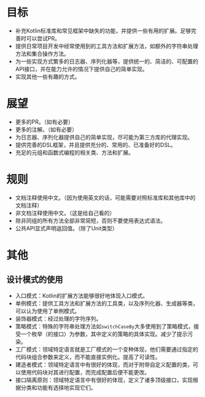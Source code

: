 # 目标

* 补充Kotlin标准库和常见框架中缺失的功能，并提供一些有用的扩展。足够完善时可以尝试PR。
* 提供日常项目开发中经常使用到的工具方法和扩展方法，如额外的字符串处理方法和集合操作方法。
* 为一些实现方式繁多的日志器、序列化器等，提供统一的、简洁的、可配置的API接口，并在能力允许的情况下提供自己的简单实现。
* 实现其他一些有趣的方式。

# 展望

* 更多的PR。（如有必要）
* 更多的注解。（如有必要）
* 为日志器、序列化器提供自己的简单实现，尽可能为第三方库的代理实现。
* 提供完善的DSL框架，并且提供充分的、常用的、已准备好的DSL。
* 充足的元组和函数式编程的相关类、方法和扩展。

# 规则

* 文档注释使用中文。（因为使用英文的话，可能需要对照标准库和其他库中的文档注释）
* 非文档注释使用中文。（这是给自己看的）
* 除非同组的所有方法全部非常简短，否则不要使用表达式语法。
* 公共API显式声明返回值。（除了Unit类型）

# 其他

## 设计模式的使用

* 入口模式：Kotlin的扩展方法能够很好地体现入口模式。
* 单例模式：提供工具方法和扩展方法的工具类，以及序列化器、生成器等类，可以认为使用了单例模式。
* 装饰器模式：经过处理的字符序列。
* 策略模式：特殊的字符串处理方法如`switchCaseBy`大多使用到了策略模式，接受一个枚举（的接口）为参数，其中定义的策略的具体实现。减少了提示污染。
* 工厂模式：领域特定语言就是工厂模式的一个变种体现，他们需要通过指定的代码块组合参数来定义，而不能直接实例化。提高了可读性。
* 建造者模式：领域特定语言中有很好的体现，而对于附带自定义配置的类，可以使用代码块对其进行配置，而完成配置后便不能更改。
* 接口隔离原则：领域特定语言中有很好的体现，定义了诸多顶级接口，实现根据分类和功能有选择地实现它们。